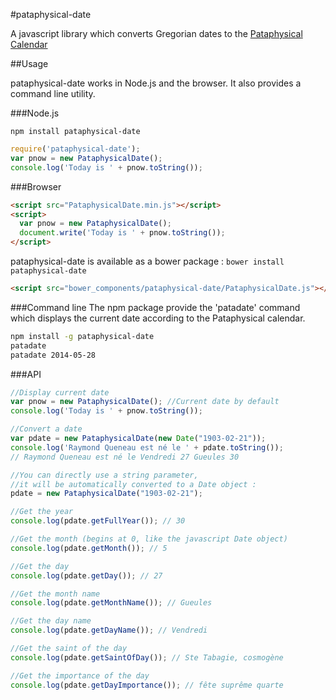 #pataphysical-date

A javascript library which converts Gregorian dates to the [Pataphysical Calendar](http://user.icx.net/~richmond/rsr/pataphysique/pataphysique.html)

##Usage

pataphysical-date works in Node.js and the browser. It also provides a command line utility.

###Node.js

```npm install pataphysical-date```

```javascript
require('pataphysical-date');
var pnow = new PataphysicalDate();
console.log('Today is ' + pnow.toString());
```

###Browser

```html
<script src="PataphysicalDate.min.js"></script>
<script>
  var pnow = new PataphysicalDate();
  document.write('Today is ' + pnow.toString());
</script>
```

pataphysical-date is available as a bower package : 
```bower install pataphysical-date```

```html
<script src="bower_components/pataphysical-date/PataphysicalDate.js"></script>
```

###Command line
The npm package provide the 'patadate' command which displays the current date according to the Pataphysical calendar.

```bash
npm install -g pataphysical-date
patadate
patadate 2014-05-28
```

###API

```javascript
//Display current date
var pnow = new PataphysicalDate(); //Current date by default
console.log('Today is ' + pnow.toString());

//Convert a date
var pdate = new PataphysicalDate(new Date("1903-02-21"));
console.log('Raymond Queneau est né le ' + pdate.toString()); 
// Raymond Queneau est né le Vendredi 27 Gueules 30

//You can directly use a string parameter, 
//it will be automatically converted to a Date object :
pdate = new PataphysicalDate("1903-02-21");

//Get the year
console.log(pdate.getFullYear()); // 30

//Get the month (begins at 0, like the javascript Date object)
console.log(pdate.getMonth()); // 5 

//Get the day
console.log(pdate.getDay()); // 27

//Get the month name
console.log(pdate.getMonthName()); // Gueules

//Get the day name
console.log(pdate.getDayName()); // Vendredi

//Get the saint of the day
console.log(pdate.getSaintOfDay()); // Ste Tabagie, cosmogène

//Get the importance of the day
console.log(pdate.getDayImportance()); // fête suprême quarte

```
